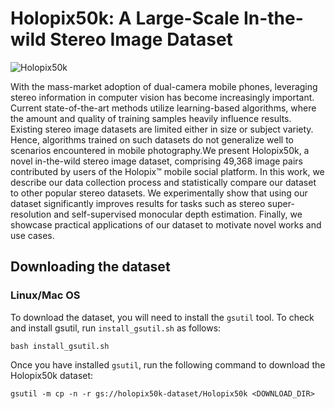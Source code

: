 # Holopix50k: A Large-Scale In-the-wild Stereo Image Dataset

![Holopix50k](https://github.com/LeiaInc/holopix50k/blob/pritish-leia/dataset-release/images/mosaic.png "Holopix50k")

With the mass-market adoption of dual-camera mobile phones, leveraging stereo information in computer vision has 
become increasingly important. Current state-of-the-art methods utilize learning-based  algorithms, where the 
amount and quality of training samples heavily influence results. Existing stereo image datasets are limited 
either in size or subject variety. Hence, algorithms trained on such datasets do not generalize well to scenarios 
encountered in mobile photography.We present Holopix50k, a novel in-the-wild stereo image dataset, comprising 49,368 
image pairs contributed by users of the Holopix™ mobile social platform. In this work, we describe our data collection 
process and statistically compare our dataset to other popular stereo datasets. We experimentally show that using our 
dataset significantly improves results for tasks such as stereo super-resolution and self-supervised monocular depth 
estimation. Finally, we showcase practical applications of our dataset to motivate novel works and use cases.

## Downloading the dataset

### Linux/Mac OS

To download the dataset, you will need to install the `gsutil` tool. To check and install gsutil, run 
`install_gsutil.sh` as follows:
```shell script
bash install_gsutil.sh
```

Once you have installed `gsutil`, run the following command to download the Holopix50k dataset:
```shell script
gsutil -m cp -n -r gs://holopix50k-dataset/Holopix50k <DOWNLOAD_DIR>
```
